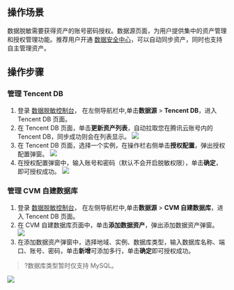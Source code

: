 ## 操作场景
数据脱敏需要获得资产的账号密码授权。数据源页面，为用户提供集中的资产管理和授权管理功能。推荐用户开通 [数据安全中心](https://cloud.tencent.com/document/product/1087/56736)，可以自动同步资产，同时也支持自主管理资产。


## 操作步骤
### 管理 Tencent DB
1. 登录 [数据脱敏控制台](https://console.cloud.tencent.com/dmask/auth)， 在左侧导航栏中,单击**数据源** > **Tencent DB**，进入 Tencent DB 页面。
2. 在 Tencent DB 页面，单击**更新资产列表**，自动拉取您在腾讯云账号内的 Tencent DB，同步成功则会在列表显示。
![](https://main.qcloudimg.com/raw/384d5ba129b29826589ffa0d04fd2dfb.png)
3. 在 Tencent DB 页面，选择一个实例，在操作栏右侧单击**授权配置**，弹出授权配置弹窗。
![](https://main.qcloudimg.com/raw/fd67ba2d78d60bfa702604295529181a.png)
4. 在授权配置弹窗中，输入账号和密码（默认不会开启脱敏权限），单击**确定**，即可授权成功。
![](https://main.qcloudimg.com/raw/15f939485b9100476f809d7706b78994.png)


### 管理 CVM 自建数据库
1. 登录 [数据脱敏控制台](https://console.cloud.tencent.com/dmask/auth)， 在左侧导航栏中,单击**数据源** > **CVM 自建数据库**，进入 Tencent DB 页面。
2. 在 CVM 自建数据库页面中，单击**添加数据资产**，弹出添加数据资产弹窗。
![](https://main.qcloudimg.com/raw/4ec298322d1d1d25b75f6eeae7411235.png)
3. 在添加数据资产弹窗中，选择地域、实例、数据库类型，输入数据库名称、端口、账号、密码，单击**新增**可添加多行，单击**确定**即可授权成功。
>?数据库类型暂时仅支持 MySQL。
>
![](https://main.qcloudimg.com/raw/7397eaec8e2cdee13b505008b7504098.png)
